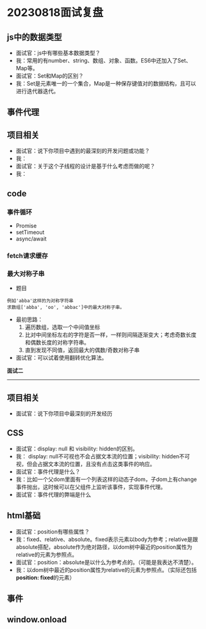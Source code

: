 # 20230818面试复盘

## js中的数据类型

- 面试官：js中有哪些基本数据类型？
- 我：常用的有number、string、数组、对象、函数。ES6中还加入了Set、Map等。
- 面试官：Set和Map的区别？
- 我：Set是元素唯一的一个集合，Map是一种保存键值对的数据结构，且可以进行迭代器迭代。

## 事件代理

## 项目相关

- 面试官：说下你项目中遇到的最深刻的开发问题或功能？
- 我：
- 面试官：关于这个子线程的设计是基于什么考虑而做的呢？
- 我：

## code

### 事件循环

- Promise
- setTimeout
- async/await

### fetch请求缓存

### 最大对称子串

- 题目

```text
例如'abba'这样的为对称字符串
求数组['abba', 'oo', 'abbac']中的最大对称子串。
```

- 最初思路：
  1. 遍历数组，选取一个中间值坐标
  2. 比对中间坐标左右的字符是否一样，一样则间隔逐渐变大；考虑奇数长度和偶数长度的对称字符串。
  3. 直到发现不同值，返回最大的偶数/奇数对称子串
- 面试官：可以试着使用翻转优化算法。

**面试二**

---------------------

## 项目相关

- 面试官：说下你项目中最深刻的开发经历

## CSS

- 面试官：display: null 和 visibility: hidden的区别。
- 我： display: null不可视也不会占据文本流的位置；visibility: hidden不可视，但会占据文本流的位置，且没有点击这类事件的响应。
- 面试官：事件代理是什么？
- 我：比如一个父dom里面有一个列表这样的动态子dom，子dom上有change事件抛出，这时候可以在父组件上监听该事件，实现事件代理。
- 面试官：事件代理的弊端是什么

## html基础

- 面试官：position有哪些属性？
- 我：fixed、relative、absolute。fixed表示元素以body为参考；relative是跟absolute搭配，absolute作为绝对路径，以dom树中最近的position属性为relative的元素为参照点。
- 面试官：position：absolute是以什么为参考点的。（可能是我表达不清楚）。
- 我：以dom树中最近的position属性为relative的元素为参照点。（实际还包括**position: fixed**的元素）

## 事件

## window.onload